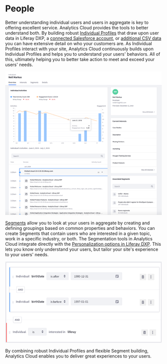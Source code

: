 # People

Better understanding individual users and users in aggregate is key to offering excellent service. Analytics Cloud provides the tools to better understand both. By building robust [Individual Profiles](./individuals/individual-profiles.md) that draw upon user data in Liferay DXP, a [connected Salesforce account](./individuals/adding-a-salesforce-data-source.md), or [additional CSV data](./individuals/adding-a-csv-data-source.md) you can have extensive detail on who your customers are. As Individual Profiles interact with your site, Analytics Cloud continuously builds upon Individual Profiles and helps you to understand your users' behaviors. All of this, ultimately helping you to better take action to meet and exceed your users' needs.

![The Individual Profile overview provides a robust view into user behavior.](people/images/01.png)

[Segments](./segments/segments.md) allow you to look at your users in aggregate by creating and defining groupings based on common properties and behaviors. You can create Segments that contain users who are interested in a given topic, work in a specific industry, or both. The Segmentation tools in Analytics Cloud integrate directly with the [Personalization options in Liferay DXP](./segments/personalizing-content-with-segments.md). This lets you know only understand your users, but tailor your site's experience to your users' needs.

![Creating Segments is intuitive and powerful.](people/images/02.png)

By combining robust Individual Profiles and flexible Segment building, Analytics Cloud enables you to deliver great experiences to your users.
